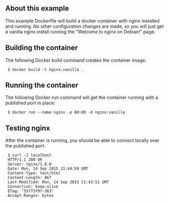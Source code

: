 About this example
------------------
This example Dockerfile will build a docker container with nginx installed and running. No
other configuration changes are made, so you will just get a vanilla nginx install running 
the "Welcome to nginx on Debian!" page.


Building the container
----------------------
The following Docker build command creates the container image:
```
 $ docker build -t nginx:vanilla .
```

Running the container
---------------------
The following Docker run command will get the container running with a published port in place:
```
 $ docker run --name nginx -p 80:80 -d nginx:vanilla
```

Testing nginx
-------------
After the container is running, you should be able to connect locally over the published port.
```
 $ curl -I localhost
 HTTP/1.1 200 OK
 Server: nginx/1.8.0
 Date: Mon, 14 Sep 2015 21:44:59 GMT
 Content-Type: text/html
 Content-Length: 867
 Last-Modified: Mon, 14 Sep 2015 21:43:51 GMT
 Connection: keep-alive
 ETag: "55f73f97-363"
 Accept-Ranges: bytes
```
